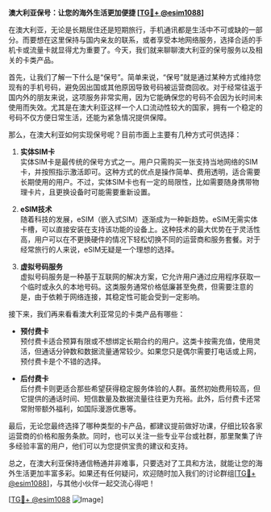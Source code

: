 **澳大利亚保号：让您的海外生活更加便捷 [[TG💪+ @esim1088](https://t.me/s/esim1088)]**

在澳大利亚，无论是长期居住还是短期旅行，手机通讯都是生活中不可或缺的一部分。而要想在这里保持与国内亲友的联系，或者享受本地网络服务，选择合适的手机卡或流量卡就显得尤为重要了。今天，我们就来聊聊澳大利亚的保号服务以及相关的卡类产品。

首先，让我们了解一下什么是“保号”。简单来说，“保号”就是通过某种方式维持您现有的手机号码，避免因出国或其他原因导致号码被运营商回收。对于经常往返于国内外的朋友来说，这项服务非常实用，因为它能确保您的号码不会因为长时间未使用而失效。尤其是在澳大利亚这样一个人口流动性较大的国家，拥有一个稳定的号码不仅方便日常生活，还能为紧急情况提供保障。

那么，在澳大利亚如何实现保号呢？目前市面上主要有几种方式可供选择：

1. **实体SIM卡**  
   实体SIM卡是最传统的保号方式之一。用户只需购买一张支持当地网络的SIM卡，并按照指示激活即可。这种方式的优点是操作简单、费用透明，适合需要长期使用的用户。不过，实体SIM卡也有一定的局限性，比如需要随身携带物理卡片，且更换设备时可能需要重新设置。

2. **eSIM技术**  
   随着科技的发展，eSIM（嵌入式SIM）逐渐成为一种新趋势。eSIM无需实体卡槽，可以直接安装在支持该功能的设备上。这种技术的最大优势在于灵活性高，用户可以在不更换硬件的情况下轻松切换不同的运营商和服务套餐。对于经常旅行的人来说，eSIM无疑是一个理想的选择。

3. **虚拟号码服务**  
   虚拟号码服务是一种基于互联网的解决方案，它允许用户通过应用程序获取一个临时或永久的本地号码。这类服务通常价格低廉甚至免费，但需要注意的是，由于依赖于网络连接，其稳定性可能会受到一定影响。

接下来，我们再来看看澳大利亚常见的卡类产品有哪些：

- **预付费卡**  
  预付费卡适合预算有限或不想绑定长期合约的用户。这类卡按需充值，使用灵活，但通话分钟数和数据流量通常较少。如果您只是偶尔需要打电话或上网，预付费卡是个不错的选择。

- **后付费卡**  
  后付费卡则更适合那些希望获得稳定服务体验的人群。虽然初始费用较高，但它提供的通话时间、短信数量及数据流量往往更为充裕。此外，后付费卡还常常附带额外福利，如国际漫游优惠等。

最后，无论您最终选择了哪种类型的卡产品，都建议提前做好功课，仔细比较各家运营商的价格和服务条款。同时，也可以关注一些专业平台或社群，那里聚集了许多经验丰富的用户，他们可以为您提供宝贵的建议和支持。

总之，在澳大利亚保持通信畅通并非难事，只要选对了工具和方法，就能让您的海外生活更加丰富多彩。如果还有任何疑问，欢迎随时加入我们的讨论群组[[TG💪+ @esim1088](https://t.me/s/esim1088)]，与其他小伙伴一起交流心得吧！

[[TG💪+ @esim1088](https://t.me/s/esim1088) ![Image](https://i.postimg.cc/4NQfJmqS/Snipaste-2025-05-13-00-14-12.png)]